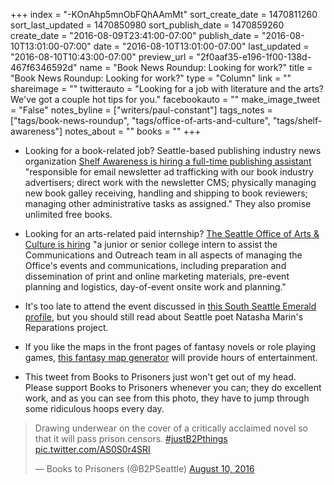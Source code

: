 +++
index = "-KOnAhp5mnObFQhAAmMt"
sort_create_date = 1470811260
sort_last_updated = 1470850980
sort_publish_date = 1470859260
create_date = "2016-08-09T23:41:00-07:00"
publish_date = "2016-08-10T13:01:00-07:00"
date = "2016-08-10T13:01:00-07:00"
last_updated = "2016-08-10T10:43:00-07:00"
preview_url = "2f0aaf35-e196-1f00-138d-467f6346592d"
name = "Book News Roundup: Looking for work?"
title = "Book News Roundup: Looking for work?"
type = "Column"
link = ""
shareimage = ""
twitterauto = "Looking for a job with literature and the arts? We've got a couple hot tips for you."
facebookauto = ""
make_image_tweet = "False"
notes_byline = ["writers/paul-constant"]
tags_notes = ["tags/book-news-roundup", "tags/office-of-arts-and-culture", "tags/shelf-awareness"]
notes_about = ""
books = ""
+++
* Looking for a book-related job? Seattle-based publishing industry news organization [Shelf Awareness is hiring a full-time publishing assistant](http://www.shelf-awareness.com/jobboard/2016-08-04/publishing_assistant.html) "responsible for email newsletter ad trafficking with our book industry advertisers; direct work with the newsletter CMS; physically managing new book galley receiving, handling and shipping to book reviewers; managing other administrative tasks as assigned." They also promise unlimited free books.

* Looking for an arts-related paid internship? [The Seattle Office of Arts & Culture is hiring](http://www.seattle.gov/personnel/employment/default_TemporaryAndInternship.asp) "a junior or senior college intern to assist the Communications and Outreach team  in all aspects of managing the Office's events and communications, including preparation and dissemination of print and online marketing materials, pre-event planning and logistics, day-of-event onsite work and planning."

* It's too late to attend the event discussed in [this South Seattle Emerald profile](https://southseattleemerald.com/2016/08/09/natasha-marin-brings-an-army-to-the-troll-fight/), but you should still read about Seattle poet Natasha Marin's Reparations project.

* If you like the maps in the front pages of fantasy novels or role playing games, [this fantasy map generator](http://mewo2.com/notes/terrain/) will provide hours of entertainment.

* This tweet from Books to Prisoners just won't get out of my head. Please support Books to Prisoners whenever you can; they do excellent work, and as you can see from this photo, they have to jump through some ridiculous hoops every day.

<blockquote class="twitter-tweet" data-lang="en"><p lang="en" dir="ltr">Drawing underwear on the cover of a critically acclaimed novel so that it will pass prison censors. <a href="https://twitter.com/hashtag/justB2Pthings?src=hash">#justB2Pthings</a> <a href="https://t.co/AS0S0r4SRI">pic.twitter.com/AS0S0r4SRI</a></p>&mdash; Books to Prisoners (@B2PSeattle) <a href="https://twitter.com/B2PSeattle/status/763234478273593345">August 10, 2016</a></blockquote>
